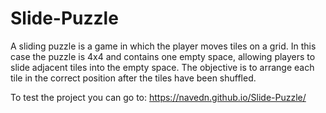 # Slide-Puzzle

A sliding puzzle is a game in which the player moves tiles on a grid. In this case the puzzle is 4x4 and contains one empty space, allowing players to slide adjacent tiles into the empty space. The objective is to arrange each tile in the correct position after the tiles have been shuffled.

To test the project you can go to: https://navedn.github.io/Slide-Puzzle/
